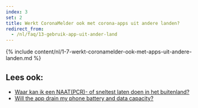 ```yaml
---
index: 3
set: 2
title: Werkt CoronaMelder ook met corona-apps uit andere landen?
redirect_from: 
  - /nl/faq/13-gebruik-app-uit-ander-land
---
```

{% include content/nl/1-7-werkt-coronamelder-ook-met-apps-uit-andere-landen.md %}

## Lees ook:
- <a href="https://www.nederlandwereldwijd.nl/documenten/vragen-en-antwoorden/waar-kan-ik-een-pcr-of-sneltest-laten-doen-in-het-buitenland">Waar kan ik een NAAT(PCR)- of sneltest laten doen in het buitenland?</a>
- <a href="/{{page.lang}}/faq/2-2-hoeveel-data-en-stroom-gebruikt-de-app">Will the app drain my phone battery and data capacity?</a>
